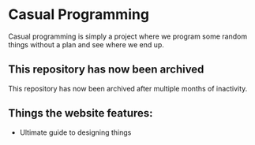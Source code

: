 # Casual Programming
Casual programming is simply a project where we program some random things without a plan and see where we end up.

## This repository has now been archived
This repository has now been archived after multiple months of inactivity.

## Things the website features:
- Ultimate guide to designing things
